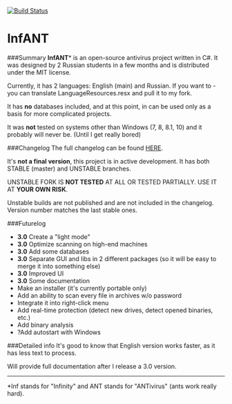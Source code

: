 [![Build Status](https://travis-ci.org/vanyasem/InfANT.svg?branch=master)](https://travis-ci.org/vanyasem/InfANT)

# InfANT
###Summary
**InfANT*** is an open-source antivirus project written in C#.
It was designed by 2 Russian students in a few months and is distributed under the MIT license.

Currently, it has 2 languages: English (main) and Russian. If you want to - you can translate LanguageResources.resx and pull it to my fork. 

It has **no** databases included, and at this point, in can be used only as a basis for more complicated projects.

It was **not** tested on systems other than Windows (7, 8, 8.1, 10) and it probably will never be. (Until I get really bored)

###Changelog
The full changelog can be found [HERE](http://bitva-pod-moskvoy.ru/_kaspersky/changelog.txt).

It's **not a final version**, this project is in active development. It has both STABLE (master) and UNSTABLE branches.

UNSTABLE FORK IS **NOT TESTED** AT ALL OR TESTED PARTIALLY.
USE IT AT **YOUR OWN RISK**.

Unstable builds are not published and are not included in the changelog. Version number matches the last stable ones.

###Futurelog
 * **3.0** Create a "light mode"
 * **3.0** Optimize scanning on high-end machines
 * **3.0** Add some databases
 * **3.0** Separate GUI and libs in 2 different packages (so it will be easy to merge it into something else)
 * **3.0** Improved UI
 * **3.0** Some documentation
 * Make an installer (it's currently portable only)
 * Add an ability to scan every file in archives w/o password
 * Integrate it into right-click menu
 * Add real-time protection (detect new drives, detect opened binaries, etc.)
 * Add binary analysis
 * ?Add autostart with Windows
 
###Detailed info
It's good to know that English version works faster, as it has less text to process.

Will provide full documentation after I release a 3.0 version.

---
*Inf stands for "Infinity" and ANT stands for "ANTivirus" (ants work really hard).

